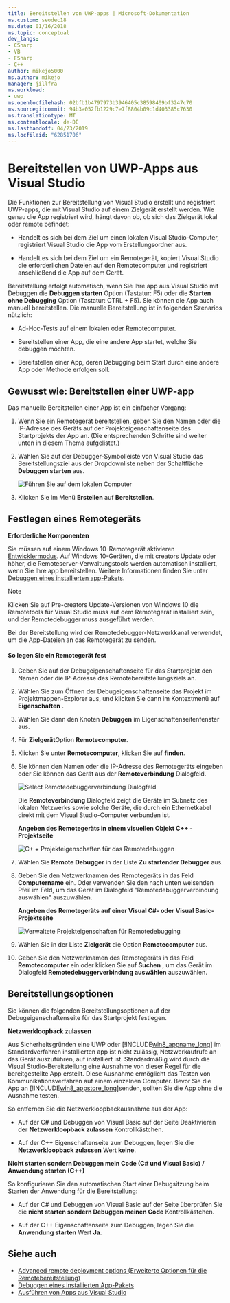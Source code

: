 ```yaml
---
title: Bereitstellen von UWP-apps | Microsoft-Dokumentation
ms.custom: seodec18
ms.date: 01/16/2018
ms.topic: conceptual
dev_langs:
- CSharp
- VB
- FSharp
- C++
author: mikejo5000
ms.author: mikejo
manager: jillfra
ms.workload:
- uwp
ms.openlocfilehash: 02bfb1b4797973b3946405c38598409bf3247c70
ms.sourcegitcommit: 94b3a052fb1229c7e7f8804b09c1d403385c7630
ms.translationtype: MT
ms.contentlocale: de-DE
ms.lasthandoff: 04/23/2019
ms.locfileid: "62851706"
---
```

# <a name="deploy-uwp-apps-from-visual-studio"></a>Bereitstellen von UWP-Apps aus Visual Studio

Die Funktionen zur Bereitstellung von Visual Studio erstellt und registriert UWP-apps, die mit Visual Studio auf einem Zielgerät erstellt werden. Wie genau die App registriert wird, hängt davon ob, ob sich das Zielgerät lokal oder remote befindet:

- Handelt es sich bei dem Ziel um einen lokalen Visual Studio-Computer, registriert Visual Studio die App vom Erstellungsordner aus.

- Handelt es sich bei dem Ziel um ein Remotegerät, kopiert Visual Studio die erforderlichen Dateien auf den Remotecomputer und registriert anschließend die App auf dem Gerät.

Bereitstellung erfolgt automatisch, wenn Sie Ihre app aus Visual Studio mit Debuggen die **Debuggen starten** Option (Tastatur: F5) oder die **Starten ohne Debugging** Option (Tastatur: CTRL + F5). Sie können die App auch manuell bereitstellen. Die manuelle Bereitstellung ist in folgenden Szenarios nützlich:

- Ad-Hoc-Tests auf einem lokalen oder Remotecomputer.

- Bereitstellen einer App, die eine andere App startet, welche Sie debuggen möchten.

- Bereitstellen einer App, deren Debugging beim Start durch eine andere App oder Methode erfolgen soll.

## <a name="BKMK_How_to_deploy_a_Windows_Store_app"></a> Gewusst wie: Bereitstellen einer UWP-app
 Das manuelle Bereitstellen einer App ist ein einfacher Vorgang:

1. Wenn Sie ein Remotegerät bereitstellen, geben Sie den Namen oder die IP-Adresse des Geräts auf der Projekteigenschaftenseite des Startprojekts der App an. (Die entsprechenden Schritte sind weiter unten in diesem Thema aufgelistet.)

2. Wählen Sie auf der Debugger-Symbolleiste von Visual Studio das Bereitstellungsziel aus der Dropdownliste neben der Schaltfläche **Debuggen starten** aus.

     ![Führen Sie auf dem lokalen Computer](../debugger/media/vsrun_f5_local.png "VSRUN_F5_Local")

3. Klicken Sie im Menü **Erstellen** auf **Bereitstellen**.

## <a name="BKMK_How_to_specify_a_remote_device"></a> Festlegen eines Remotegeräts

**Erforderliche Komponenten**

Sie müssen auf einem Windows 10-Remotegerät aktivieren [Entwicklermodus](/windows/uwp/get-started/enable-your-device-for-development). Auf Windows 10-Geräten, die mit creators Update oder höher, die Remoteserver-Verwaltungstools werden automatisch installiert, wenn Sie Ihre app bereitstellen. Weitere Informationen finden Sie unter [Debuggen eines installierten app-Pakets](../debugger/debug-installed-app-package.md).

> [!NOTE]
> Klicken Sie auf Pre-creators Update-Versionen von Windows 10 die Remotetools für Visual Studio muss auf dem Remotegerät installiert sein, und der Remotedebugger muss ausgeführt werden.

Bei der Bereitstellung wird der Remotedebugger-Netzwerkkanal verwendet, um die App-Dateien an das Remotegerät zu senden.

#### <a name="to-specify-a-remote-device"></a>So legen Sie ein Remotegerät fest

1. Geben Sie auf der Debugeigenschaftenseite für das Startprojekt den Namen oder die IP-Adresse des Remotebereitstellungsziels an.

2. Wählen Sie zum Öffnen der Debugeigenschaftenseite das Projekt im Projektmappen-Explorer aus, und klicken Sie dann im Kontextmenü auf **Eigenschaften** .

3. Wählen Sie dann den Knoten **Debuggen** im Eigenschaftenseitenfenster aus.

4. Für **Zielgerät**Option **Remotecomputer**.

5. Klicken Sie unter **Remotecomputer**, klicken Sie auf **finden**.

6. Sie können den Namen oder die IP-Adresse des Remotegeräts eingeben oder Sie können das Gerät aus der **Remoteverbindung** Dialogfeld.

    ![Select Remotedebuggerverbindung Dialogfeld](../debugger/media/vsrun_selectremotedebuggerdlg.png "VSRUN_SelectRemoteDebuggerDlg")

    Die **Remoteverbindung** Dialogfeld zeigt die Geräte im Subnetz des lokalen Netzwerks sowie solche Geräte, die durch ein Ethernetkabel direkt mit dem Visual Studio-Computer verbunden ist.

   **Angeben des Remotegeräts in einem visuellen Objekt C++ -Projektseite**

   ![C&#43; &#43; Projekteigenschaften für das Remotedebuggen](../debugger/media/vsrun_cpp_projprop_remote.png "VSRUN_CPP_ProjProp_Remote")

7. Wählen Sie **Remote Debugger** in der Liste **Zu startender Debugger** aus.

8. Geben Sie den Netzwerknamen des Remotegeräts in das Feld **Computername** ein. Oder verwenden Sie den nach unten weisenden Pfeil im Feld, um das Gerät im Dialogfeld "Remotedebuggerverbindung auswählen" auszuwählen.

   **Angeben des Remotegeräts auf einer Visual C#- oder Visual Basic-Projektseite**

   ![Verwaltete Projekteigenschaften für Remotedebugging](../debugger/media/vsrun_managed_projprop_remote.png "VSRUN_Managed_ProjProp_Remote")

9. Wählen Sie in der Liste **Zielgerät** die Option **Remotecomputer** aus.

10. Geben Sie den Netzwerknamen des Remotegeräts in das Feld **Remotecomputer** ein oder klicken Sie auf **Suchen** , um das Gerät im Dialogfeld **Remotedebuggerverbindung auswählen** auszuwählen.

## <a name="BKMK_Deployment_options"></a> Bereitstellungsoptionen

Sie können die folgenden Bereitstellungsoptionen auf der Debugeigenschaftenseite für das Startprojekt festlegen.

**Netzwerkloopback zulassen**

Aus Sicherheitsgründen eine UWP oder [!INCLUDE[win8_appname_long](../debugger/includes/win8_appname_long_md.md)] im Standardverfahren installierten app ist nicht zulässig, Netzwerkaufrufe an das Gerät auszuführen, auf installiert ist. Standardmäßig wird durch die Visual Studio-Bereitstellung eine Ausnahme von dieser Regel für die bereitgestellte App erstellt. Diese Ausnahme ermöglicht das Testen von Kommunikationsverfahren auf einem einzelnen Computer. Bevor Sie die App an [!INCLUDE[win8_appstore_long](../debugger/includes/win8_appstore_long_md.md)]senden, sollten Sie die App ohne die Ausnahme testen.

So entfernen Sie die Netzwerkloopbackausnahme aus der App:

- Auf der C# und Debuggen von Visual Basic auf der Seite Deaktivieren der **Netzwerkloopback zulassen** Kontrollkästchen.

- Auf der C++ Eigenschaftenseite zum Debuggen, legen Sie die **Netzwerkloopback zulassen** Wert **keine**.

**Nicht starten sondern Debuggen mein Code (C# und Visual Basic) / Anwendung starten (C++)**

So konfigurieren Sie den automatischen Start einer Debugsitzung beim Starten der Anwendung für die Bereitstellung:

- Auf der C# und Debuggen von Visual Basic auf der Seite überprüfen Sie die **nicht starten sondern Debuggen meinen Code** Kontrollkästchen.

- Auf der C++ Eigenschaftenseite zum Debuggen, legen Sie die **Anwendung starten** Wert **Ja**.

## <a name="see-also"></a>Siehe auch

- [Advanced remote deployment options (Erweiterte Optionen für die Remotebereitstellung)](/windows/uwp/debug-test-perf/deploying-and-debugging-uwp-apps#advanced-remote-deployment-options)
- [Debuggen eines installierten App-Pakets](../debugger/debug-installed-app-package.md)
- [Ausführen von Apps aus Visual Studio](/visualstudio/debugger/debugging-windows-store-and-windows-universal-apps)
